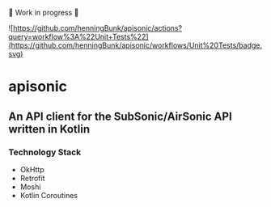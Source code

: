 🚧 Work in progress 🚧

![https://github.com/henningBunk/apisonic/actions?query=workflow%3A%22Unit+Tests%22](https://github.com/henningBunk/apisonic/workflows/Unit%20Tests/badge.svg)

# apisonic
## An API client for the SubSonic/AirSonic API written in Kotlin

### Technology Stack

* OkHttp
* Retrofit
* Moshi
* Kotlin Coroutines
